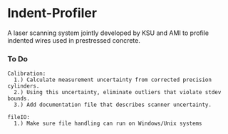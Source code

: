 # Indent-Profiler
A laser scanning system jointly developed by KSU and AMI to profile indented wires used in prestressed concrete.

### To Do
	Calibration:
	  1.) Calculate measurement uncertainty from corrected precision cylinders.
      2.) Using this uncertainty, eliminate outliers that violate stdev bounds.
	  3.) Add documentation file that describes scanner uncertainty.

	fileIO:
	  1.) Make sure file handling can run on Windows/Unix systems
